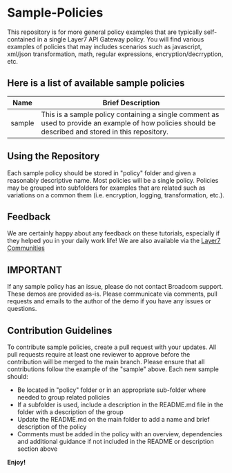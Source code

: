 # Sample-Policies
This repository is for more general policy examples that are typically self-contained in a single Layer7 API Gateway policy. You will find various examples of policies that may includes scenarios such as javascript, xml/json transformation, math, regular expressions, encryption/decrryption, etc.

## Here is a list of available sample policies

|Name|Brief Description|
|-----|-----------------|
|sample|This is a sample policy containing a single comment as used to provide an example of how policies should be described and stored in this repository.|


## Using the Repository

Each sample policy should be stored in "policy" folder and given a reasonably descriptive name. Most policies will be a single policy. Policies may be grouped into subfolders for examples that are related such as variations on a common them (i.e. encryption, logging, transformation, etc.).

## Feedback
We are certainly happy about any feedback on these tutorials, especially if they helped you in your daily work life! We are also available via the [Layer7 Communities](https://community.broadcom.com/enterprisesoftware/communities/communityhomeblogs?CommunityKey=0f580f5f-30a4-41de-a75c-e5f433325a18)

## IMPORTANT
If any sample policy has an issue, please do not contact Broadcom support. These demos are provided as-is. Please communicate via comments, pull requests and emails to the author of the demo if you have any issues or questions.

## Contribution Guidelines
To contribute sample policies, create a pull request with your updates. All pull requests require at least one reviewer to approve before the contribution will be merged to the main branch. Please ensure that all contributions follow the example of the "sample" above.
Each new sample should:
- Be located in "policy" folder or in an appropriate sub-folder where needed to group related policies
- If a subfolder is used, include a description in the README.md file in the folder with a description of the group
- Update the README.md on the main folder to add a name and brief description of the policy
- Comments must be added in the policy with an overview, dependencies and additional guidance if not included in the README or description section above

**Enjoy!**
